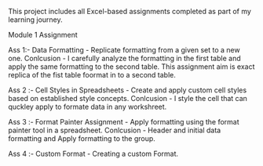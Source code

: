 This project includes all Excel-based assignments completed as part of my learning journey.

Module 1 Assignment

Ass 1:- Data Formatting - Replicate formatting from a given set to a new one.
Conlcusion - I carefully analyze the formatting in the first table and apply the same formatting to the second table. This assignment aim is exact replica of the fist table foormat in to a second table.

Ass 2 :- Cell Styles in Spreadsheets - Create and apply custom cell styles based on established style concepts.
Conlcusion - I style the cell that can quckley apply to formate data in any workshreet.

Ass 3 :- Format Painter Assignment - Apply formatting using the format painter tool in a spreadsheet.
Conlcusion - Header and initial data formatting and Apply formatting to the group.

Ass 4 :- Custom Format - Creating a custom Format.

